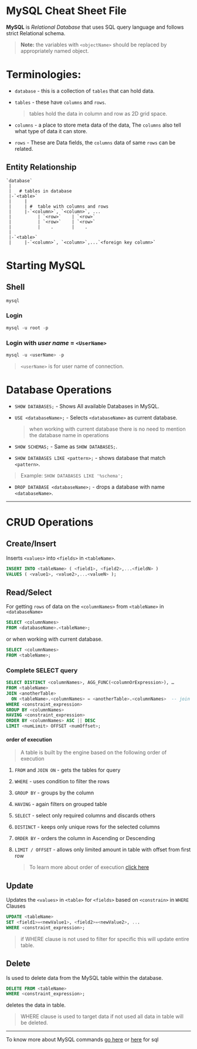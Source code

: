 # **MySQL Cheat Sheet File**

**MySQL** is *Relational Database* that uses SQL query language and follows strict Relational schema. 

> **Note:** the variables with `<objectName>` should be replaced by appropriately named object.

# Terminologies:
* `database` - this is a collection of `tables` that can hold data.

* `tables` -  these have `columns` and `rows`.
    > tables hold the data in column and row as 2D grid space.

* `columns` - a place to store meta data of the data, The `columns` also tell what type of data it can store.

* `rows` - These are Data fields, the `columns` data of same `rows` can be related.

## Entity Relationship 
```
`database`
 |
 |   # tables in database
 |-`<table>` 
 |     |
 |     | #  table with columns and rows
 |     |-`<column>`, `<column>`, ...
 |          | `<row>`    | `<row>`
 |          | `<row>`    | `<row>`
 |          |    .       |    .
 |  
 |-`<table>` 
 |     |-`<column>`, `<column>`,...`<foreign key column>`
```
# Starting MySQL
## Shell
```sql
mysql
```
### Login
```sql
mysql -u root -p
```
### Login with *user name* = `<UserName>`
```sql
mysql -u <userName> -p
```
> `<userName>` is for user name of connection.


# Database Operations

* `SHOW DATABASES;` - Shows All available Databases in MySQL.

* `USE <databaseName>;` - Selects `<databaseName>` as current database.
    > when working with current database there is no need to mention the database name in operations

*   `SHOW SCHEMAS;` - Same as `SHOW DATABASES;`.

*   `SHOW DATABASES LIKE <pattern>;` - shows database that match `<pattern>`.

   > Example: `SHOW DATABASES LIKE '%schema';`

*   `DROP DATABASE <databaseName>;` - drops a database with name `<databaseName>`.

---

# CRUD Operations

## Create/Insert
Inserts `<values>` into `<fields>` in `<tableName>`.
```sql
INSERT INTO <tableName> ( <field1>, <field2>,...<fieldN> )
VALUES ( <value1>, <value2>,...<valueN> );  
```

## Read/Select
For getting `rows` of data on the  `<columnNames>` from `<tableName>` in `<databaseName>`
```sql
SELECT <columnNames>
FROM <databaseName>.<tableName>;
```

or when working with current database.

```sql
SELECT <columnNames>
FROM <tableName>;
```

### Complete SELECT query
```sql
SELECT DISTINCT <columnNames>, AGG_FUNC(<columnOrExpression>), …
FROM <tableName>
JOIN <anotherTable>
  ON <tableName>.<columnNames> = <anotherTable>.<columnNames>  -- join on row value in both column
WHERE <constraint_expression>
GROUP BY <columnNames>
HAVING <constraint_expression>
ORDER BY <columnNames> ASC || DESC
LIMIT <numLimit> OFFSET <numOffset>;
```

#### order of execution
> A table is built by the engine based on the following order of execution

1. `FROM` and `JOIN ON` - gets the tables for query
2. `WHERE` - uses condition to filter the rows
3. `GROUP BY` - groups by the column
4. `HAVING` - again filters on grouped table
5. `SELECT` - select only required columns and discards others
6. `DISTINCT` - keeps only unique rows for the selected columns
7. `ORDER BY` - orders the column in Ascending or Descending
8. `LIMIT / OFFSET` - allows only limited amount in table with offset from first row

    > To learn more about order of execution [click here](https://sqlbolt.com/lesson/select_queries_order_of_execution)



## Update

Updates the `<values>` in `<table>` for `<fields>` based on `<constrain>` in `WHERE` Clauses
```sql
UPDATE <tableName>
SET <field1>=<newValue1>, <field2>=<newValue2>, ...
WHERE <constraint_expression>;
```
> if WHERE clause is not used to filter for specific this will update entire table.

## Delete
Is used to delete data from the MySQL table within the database.
```sql
DELETE FROM <tableName>   
WHERE <constraint_expression>;
```  
deletes the data in table.
> WHERE clause is used to target data if not used all data in table will be deleted.

---

To know more about MySQL commands [go here](https://www.javatpoint.com/mysql-tutorial) or [here](https://sqlbolt.com/) for sql